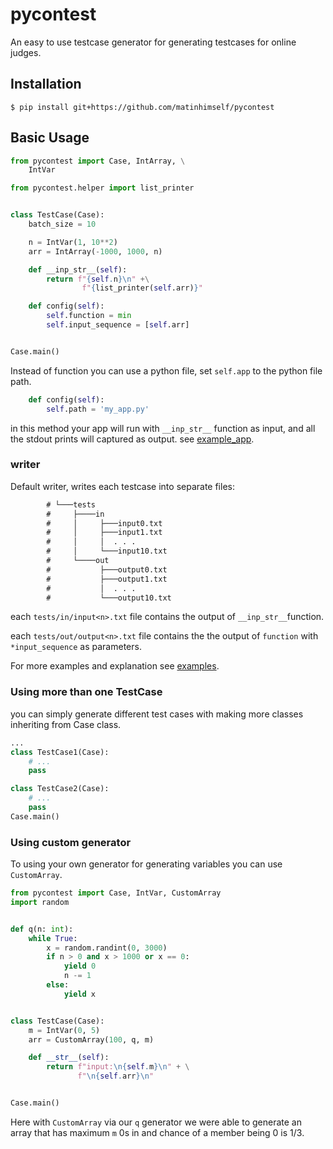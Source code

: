 # pycontest

An easy to use testcase generator for generating testcases for online judges.

## Installation
`$ pip install git+https://github.com/matinhimself/pycontest`

## Basic Usage
```python
from pycontest import Case, IntArray, \
    IntVar

from pycontest.helper import list_printer


class TestCase(Case):
    batch_size = 10

    n = IntVar(1, 10**2)
    arr = IntArray(-1000, 1000, n)

    def __inp_str__(self):
        return f"{self.n}\n" +\
                f"{list_printer(self.arr)}"

    def config(self):
        self.function = min
        self.input_sequence = [self.arr]


Case.main()
```
Instead of function you can use a python file, set `self.app` to the python file path.
```python
    def config(self):
        self.path = 'my_app.py'
``` 
in this method your app will run with `__inp_str__` function as input, and all the stdout prints will captured as output. 
see [example_app](https://github.com/matinhimself/pycontest/blob/main/examples/example_app.py).
### writer
Default writer, writes each testcase into separate files:
```txt
        # └───tests
        #     ├────in
        #     │     ├───input0.txt
        #     │     ├───input1.txt
        #     │     │  . . .
        #     │     └───input10.txt
        #     └────out
        #           ├───output0.txt
        #           ├───output1.txt
        #           │  . . .
        #           └───output10.txt
```
each `tests/in/input<n>.txt` file contains the output of `__inp_str__`function.

each `tests/out/output<n>.txt` file contains the the output of `function` with `*input_sequence` as parameters.

For more examples and explanation see [examples](https://github.com/matinhimself/pycontest/tree/main/examples).

### Using more than one TestCase
you can simply generate different test cases with making more classes inheriting from Case class.
```python
...
class TestCase1(Case):
    # ...
    pass

class TestCase2(Case):
    # ...
    pass
Case.main()
```

### Using custom generator
To using your own generator for generating variables you can use `CustomArray`.
```python
from pycontest import Case, IntVar, CustomArray
import random


def q(n: int):
    while True:
        x = random.randint(0, 3000)
        if n > 0 and x > 1000 or x == 0:
            yield 0
            n -= 1
        else:
            yield x


class TestCase(Case):
    m = IntVar(0, 5)
    arr = CustomArray(100, q, m)

    def __str__(self):
        return f"input:\n{self.m}\n" + \
               f"\n{self.arr}\n"


Case.main()

```
Here with `CustomArray` via our `q` generator we were able to generate an array that has maximum `m` 0s in and chance of a member being 0 is 1/3.

